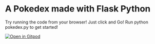 # A Pokedex made with Flask Python


Try running the code from your browser! Just click and Go! Run python pokedex.py to get started!

[![Open in Gitpod](https://gitpod.io/button/open-in-gitpod.svg)](https://gitpod.io/#https://github.com/juanresendiz813/pokedex)


